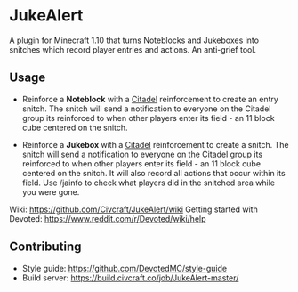 # JukeAlert

A plugin for Minecraft 1.10 that turns Noteblocks and Jukeboxes into snitches which record player entries and actions. An anti-grief tool.

## Usage

- Reinforce a **Noteblock** with a [Citadel](https://github.com/DevotedMC/Citadel) reinforcement to create an entry snitch. The snitch will send a notification to everyone on the Citadel group its reinforced to when other players enter its field - an 11 block cube centered on the snitch.

- Reinforce a **Jukebox** with a [Citadel](https://github.com/DevotedMC/Citadel) reinforcement to create a snitch. The snitch will send a notification to everyone on the Citadel group its reinforced to when other players enter its field - an 11 block cube centered on the snitch. It will also record all actions that occur within its field. Use /jainfo to check what players did in the snitched area while you were gone.

Wiki: https://github.com/Civcraft/JukeAlert/wiki
Getting started with Devoted: https://www.reddit.com/r/Devoted/wiki/help

## Contributing
- Style guide: https://github.com/DevotedMC/style-guide
- Build server: https://build.civcraft.co/job/JukeAlert-master/
